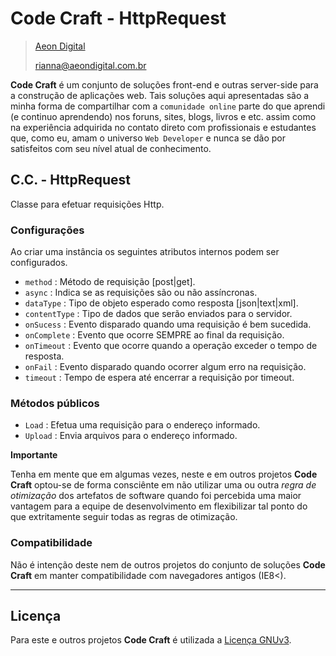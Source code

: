 ﻿ Code Craft - HttpRequest
==========================

> [Aeon Digital](http://www.aeondigital.com.br)
>
> rianna@aeondigital.com.br


**Code Craft** é um conjunto de soluções front-end e outras server-side para a construção de aplicações web.
Tais soluções aqui apresentadas são a minha forma de compartilhar com a `comunidade online` parte do que aprendi 
(e continuo aprendendo) nos foruns, sites, blogs, livros e etc. assim como na experiência adquirida no contato
direto com profissionais e estudantes que, como eu, amam o universo `Web Developer` e nunca se dão por satisfeitos 
com seu nível atual de conhecimento.


## C.C. - HttpRequest

Classe para efetuar requisições Http.


### Configurações

Ao criar uma instância os seguintes atributos internos podem ser configurados.

* `method`                  : Método de requisição [post|get].
* `async`                   : Indica se as requisições são ou não assíncronas.
* `dataType`                : Tipo de objeto esperado como resposta [json|text|xml].
* `contentType`             : Tipo de dados que serão enviados para o servidor.
* `onSucess`                : Evento disparado quando uma requisição é bem sucedida.
* `onComplete`              : Evento que ocorre SEMPRE ao final da requisição.
* `onTimeout`               : Evento que ocorre quando a operação exceder o tempo de resposta.
* `onFail`                  : Evento disparado quando ocorrer algum erro na requisição.
* `timeout`                 : Tempo de espera até encerrar a requisição por timeout.


### Métodos públicos


* `Load`                    : Efetua uma requisição para o endereço informado.
* `Upload`                  : Envia arquivos para o endereço informado.


**Importante**

Tenha em mente que em algumas vezes, neste e em outros projetos **Code Craft** optou-se de forma consciênte em 
não utilizar uma ou outra *regra de otimização* dos artefatos de software quando foi percebida uma maior vantagem para
a equipe de desenvolvimento em flexibilizar tal ponto do que extritamente seguir todas as regras de otimização.


### Compatibilidade

Não é intenção deste nem de outros projetos do conjunto de soluções **Code Craft** em manter 
compatibilidade com navegadores antigos (IE8<).


________________________________________________________________________________________________________________________



## Licença

Para este e outros projetos **Code Craft** é utilizada a [Licença GNUv3](LICENCE.md).

